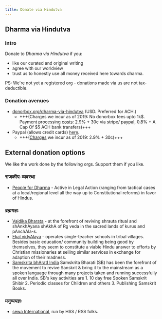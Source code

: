 ```yaml
---
title: Donate via Hindutva
---
```


## Dharma via Hindutva
### Intro
Donate to _Dharma via Hindutva_ if you:

- like our curated and original writing
- agree with our worldview
- trust us to honestly use all money received here towards dharma.

PS: We're not yet a registered org - donations made via us are not tax-deductible.

### Donation avenues
- [donorbox.org/dharma-via-hindutva](https://donorbox.org/dharma-via-hindutva) (USD. Preferred for ACH.)
  - +++(Charges we incur as of 2019:  No donorbox fees upto 1k$. Payment processing [costs](https://donorbox.org/pricing): 2.9% + 30c via stripe/ paypal, 0.8% + A Cap Of $5 ACH bank transfers)+++
- Paypal (allows credit cards) [here]().
  - +++([Charges](https://www.paypal.com/us/webapps/mpp/fundraising) we incur as of 2019: 2.9% + 30c)+++

## External donation options

We like the work done by the following orgs. Support them if you like.


### राजकीय-व्यवस्था
- [People for Dharma](http://peoplefordharma.org/) - Active in Legal Action (ranging from tactical cases at a local/regional level all the way up to Constitutional reforms) in favor of Hindus.

### ब्रह्मयज्ञः
- [Vaidika Bharata](http://vaidikabharata.org/donate-to-us/) - at the forefront of reviving shrauta ritual and shAnkhAyana shAkhA of Rg veda in the sacred lands of kurus and pAnchAla-s.
- [Ekal vidyAlaya](http://www.ekal.org/content/donate) - operates single-teacher schools in tribal villages. Besides basic education/ community building being good by themselves, they seem to constitute a viable Hindu answer to efforts by Christian missionaries at selling similar services in exchange for adaption of their madness.
- [Samskrita bhAratI India](https://www.samskritabharati.in/donate) Samskrita Bharati (SB) has been the forefront of the movement to revive Sanskrit & bring it to the mainstream as a spoken language through many projects taken and running successfully all over India. SB's key activities are  1. 10 day free Spoken Samskrit Shibir 2. Periodic classes for Children and others 3. Publishing Samskrit Books.

### मनुष्ययज्ञः
- [sewa International](https://sewausa.org/About-Us), run by HSS / RSS folks.